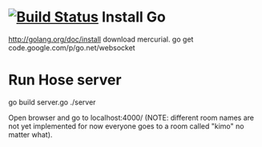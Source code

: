 [![Build Status](https://travis-ci.org/kanassar/hose.svg?branch=master)](https://travis-ci.org/kanassar/hose)
Install Go
====
http://golang.org/doc/install
download mercurial.
go get code.google.com/p/go.net/websocket

Run Hose server
=====
go build server.go
./server

Open browser and go to localhost:4000/<room-name>
(NOTE: different room names are not yet implemented for now everyone goes to a room called "kimo" no matter what).
